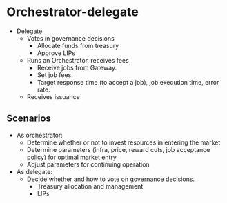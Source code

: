 # Orchestrator-delegate

* Delegate
  * Votes in governance decisions
    * Allocate funds from treasury
    * Approve LIPs
  * Runs an Orchestrator, receives fees
    * Receive jobs from Gateway.
    * Set job fees.
    * Target response time (to accept a job), job execution time, error rate.
  * Receives issuance

## Scenarios

* As orchestrator:
  * Determine whether or not to invest resources in entering the market
  * Determine parameters (infra, price, reward cuts, job acceptance policy) for optimal market entry
  * Adjust parameters for continuing operation
* As delegate:
  * Decide whether and how to vote on governance decisions.
    * Treasury allocation and management
    * LIPs



